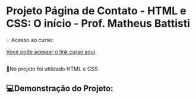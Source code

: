 # Projeto Página de Contato - HTML e CSS: O início - Prof. Matheus Battisti

💡 Acesso ao curso:

[Você pode acessar o link curso aqui](https://www.udemy.com/course/html-e-css-o-inicio/).

##
📌No projeto foi utilizado HTML e CSS


##

## 💻Demonstração do Projeto:
